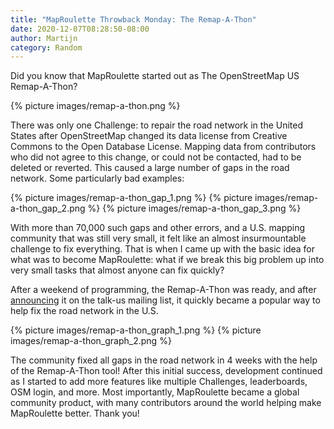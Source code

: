 ```yaml
---
title: "MapRoulette Throwback Monday: The Remap-A-Thon"
date: 2020-12-07T08:28:50-08:00
author: Martijn
category: Random
---
```


Did you know that MapRoulette started out as The OpenStreetMap US
Remap-A-Thon?

{% picture images/remap-a-thon.png %}

There was only one Challenge: to repair the road network in the United
States after OpenStreetMap changed its data license from Creative
Commons to the Open Database License. Mapping data from contributors who
did not agree to this change, or could not be contacted, had to be
deleted or reverted. This caused a large number of gaps in the road
network. Some particularly bad examples:

{% picture images/remap-a-thon_gap_1.png %}
{% picture images/remap-a-thon_gap_2.png %}
{% picture images/remap-a-thon_gap_3.png %}

With more than 70,000 such gaps and other errors, and a U.S. mapping
community that was still very small, it felt like an almost
insurmountable challenge to fix everything. That is when I came up with
the basic idea for what was to become MapRoulette: what if we break this
big problem up into very small tasks that almost anyone can fix quickly?

After a weekend of programming, the Remap-A-Thon was ready, and after
[announcing](http://gis.19327.n8.nabble.com/Announcing-Remap-a-tron-tt5723114.html#none)
it on the talk-us mailing list, it quickly became a popular way to help
fix the road network in the U.S.

{% picture images/remap-a-thon_graph_1.png %}
{% picture images/remap-a-thon_graph_2.png %}

The community fixed all gaps in the road network in 4 weeks with the
help of the Remap-A-Thon tool! After this initial success, development
continued as I started to add more features like multiple Challenges,
leaderboards, OSM login, and more. Most importantly, MapRoulette became
a global community product, with many contributors around the world
helping make MapRoulette better. Thank you!
